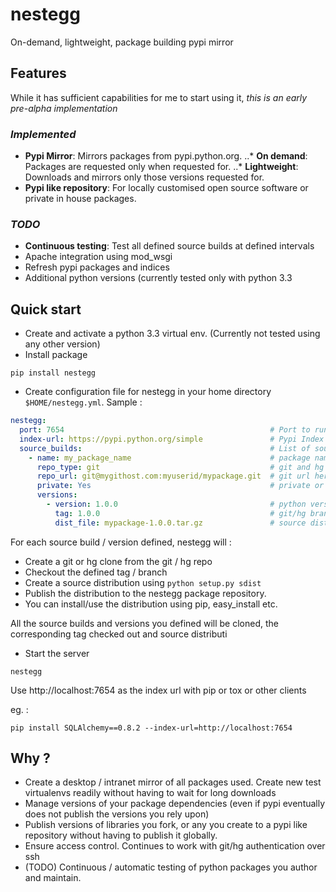 # nestegg

On-demand, lightweight, package building pypi mirror

## Features 

While it has sufficient capabilities for me to start using it, _this is an early pre-alpha implementation_

### _Implemented_
* **Pypi Mirror**: Mirrors packages from pypi.python.org. 
..* **On demand**: Packages are requested only when requested for. 
..* **Lightweight**: Downloads and mirrors only those versions requested for.
* **Pypi like repository**: For locally customised open source software or private in house packages.

### _TODO_

* **Continuous testing**: Test all defined source builds at defined intervals
* Apache integration using mod\_wsgi
* Refresh pypi packages and indices
* Additional python versions (currently tested only with python 3.3

## Quick start

* Create and activate a python 3.3 virtual env. (Currently not tested using any other version)
* Install package
```
pip install nestegg
```
* Create configuration file for nestegg in your home directory `$HOME/nestegg.yml`. Sample :
```yaml
nestegg:
  port: 7654                                              # Port to run on
  index-url: https://pypi.python.org/simple               # Pypi Index URL
  source_builds:                                          # List of source builds
    - name: my_package_name                               # package name
      repo_type: git                                      # git and hg supported
      repo_url: git@mygithost.com:myuserid/mypackage.git  # git url here
      private: Yes                                        # private or public
      versions:
        - version: 1.0.0                                  # python version
          tag: 1.0.0                                      # git/hg branch/tag name
          dist_file: mypackage-1.0.0.tar.gz               # source dist file name


```
For each source build / version defined, nestegg will :
* Create a git or hg clone from the git / hg repo
* Checkout the defined tag / branch
* Create a source distribution using `python setup.py sdist`
* Publish the distribution to the nestegg package repository. 
* You can install/use the distribution using pip, easy_install etc.

All the source builds and versions you defined will be cloned, the corresponding tag checked out and source distributi

* Start the server

```
nestegg
```

Use http://localhost:7654 as the index url with pip or tox or other clients

eg. :

```
pip install SQLAlchemy==0.8.2 --index-url=http://localhost:7654 
```


## Why ?

* Create a desktop / intranet mirror of all packages used. Create new test virtualenvs readily without having to wait for long downloads
* Manage versions of your package dependencies (even if pypi eventually does not publish the versions you rely upon)
* Publish versions of libraries you fork, or any you create to a pypi like repository without having to publish it globally.
* Ensure access control. Continues to work with git/hg authentication over ssh
* (TODO) Continuous / automatic testing of python packages you author and maintain.
